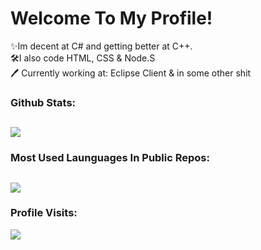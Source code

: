 # Welcome To My Profile! 

✨Im decent at C# and getting better at C++.
<br>
🛠️I also code HTML, CSS & Node.S
<br>
🖊️ Currently working at: Eclipse Client & in some other shit 
<br>

### Github Stats:
![](https://github-readme-stats.vercel.app/api?username=ofDataa&show_icons=true&include_all_commits=true&theme=dark)
<br>
---------------------

### Most Used Launguages In Public Repos:
![](https://github-readme-stats.vercel.app/api/top-langs/?username=ofDataa&layout=default&theme=dark)
<br>
---------------------

### Profile Visits:
![](https://profile-counter.glitch.me/ofDataa/count.svg)
